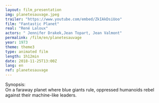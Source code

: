 ```yaml
---
layout: film_presentation
img: planetesauvage.jpeg
trailer: "https://www.youtube.com/embed/ZkIAkDsiUoo"
film: "Fantastic Planet"
real: "René Laloux"
actors: " Jennifer Drakek,Jean Topart, Jean Valmont"
permalink: /film/en/planetesauvage
year: 1973
theme: theme3
type: animated film
length: 1h12min
date: 2018-11-25T13:00Z
lang: en
ref: planetesauvage
---
```


<span class="name"> Synopsis:</span> <br/>
<span class="resumefilm"> On a faraway planet where blue giants rule, oppressed humanoids rebel against their machine-like leaders.  </span>
